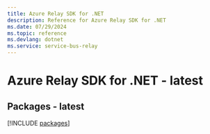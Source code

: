 ```yaml
---
title: Azure Relay SDK for .NET
description: Reference for Azure Relay SDK for .NET
ms.date: 07/29/2024
ms.topic: reference
ms.devlang: dotnet
ms.service: service-bus-relay
---
```

# Azure Relay SDK for .NET - latest
## Packages - latest
[!INCLUDE [packages](relay-index.md)]